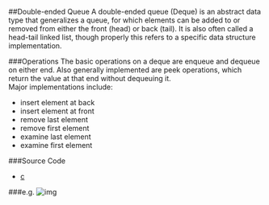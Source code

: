 ##Double-ended Queue
A double-ended queue (Deque) is an abstract data type that generalizes a queue, for which elements can be added to or removed from either the front (head) or back (tail). It is also often called a head-tail linked list, though properly this refers to a specific data structure implementation.</br>

###Operations
The basic operations on a deque are enqueue and dequeue on either end. Also generally implemented are peek operations, which return the value at that end without dequeuing it.</br>
Major implementations include:

* insert element at back
* insert element at front
* remove last element
* remove first element
* examine last element
* examine first element

###Source Code

* [c](https://github.com/wuzhiyi/data-structure/blob/master/data-structure/deque.c)

###e.g.
![img](https://cloud.githubusercontent.com/assets/9131176/9577864/c6261ed8-5017-11e5-95e7-9ccf6193635b.png)</br>
